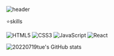 ![header](https://capsule-render.vercel.app/api?type=waving=&color=gradient&text=%2020220719tue%20&height=300&fontSize=100)



⭐skills

![HTML5](https://img.shields.io/badge/html5-%23E34F26.svg?style=for-the-badge&logo=html5&logoColor=white) 
![CSS3](https://img.shields.io/badge/css3-%231572B6.svg?style=for-the-badge&logo=css3&logoColor=white)
![JavaScript](https://img.shields.io/badge/javascript-%23F7DF1E.svg?style=for-the-badge&logo=javascript&logoColor=%23323330)
![React](https://img.shields.io/badge/react-%2320232a.svg?style=for-the-badge&logo=react&logoColor=%2361DAFB)



![20220719tue's GitHub stats](https://github-readme-stats.vercel.app/api?username=20220719tue&theme=buefy&show_icons=true)
<!--
**20220719tue/20220719tue** is a ✨ _special_ ✨ repository because its `README.md` (this file) appears on your GitHub profile.

Here are some ideas to get you started:

- 🔭 I’m currently working on ...
- 🌱 I’m currently learning ...
- 👯 I’m looking to collaborate on ...
- 🤔 I’m looking for help with ...
- 💬 Ask me about ...
- 📫 How to reach me: ...
- 😄 Pronouns: ...
- ⚡ Fun fact: ...
-->
